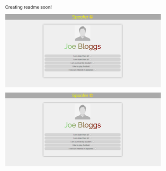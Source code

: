 Creating readme soon!

![Screenshot](public/img/spoofer.png?raw=true "Title")

<p align="center"> 
<img src="public/img/spoofer.png">
</p>
